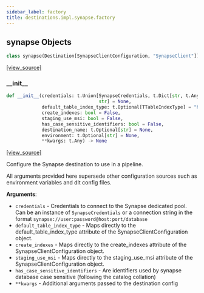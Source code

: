 ```yaml
---
sidebar_label: factory
title: destinations.impl.synapse.factory
---
```


## synapse Objects

```python
class synapse(Destination[SynapseClientConfiguration, "SynapseClient"])
```

[[view_source]](https://github.com/dlt-hub/dlt/blob/e9c9ecfa8a644fdb516dd74aabca3bf75bafb154/dlt/destinations/impl/synapse/factory.py#L18)

### \_\_init\_\_

```python
def __init__(credentials: t.Union[SynapseCredentials, t.Dict[str, t.Any],
                                  str] = None,
             default_table_index_type: t.Optional[TTableIndexType] = "heap",
             create_indexes: bool = False,
             staging_use_msi: bool = False,
             has_case_sensitive_identifiers: bool = False,
             destination_name: t.Optional[str] = None,
             environment: t.Optional[str] = None,
             **kwargs: t.Any) -> None
```

[[view_source]](https://github.com/dlt-hub/dlt/blob/e9c9ecfa8a644fdb516dd74aabca3bf75bafb154/dlt/destinations/impl/synapse/factory.py#L90)

Configure the Synapse destination to use in a pipeline.

All arguments provided here supersede other configuration sources such as environment variables and dlt config files.

**Arguments**:

- `credentials` - Credentials to connect to the Synapse dedicated pool. Can be an instance of `SynapseCredentials` or
  a connection string in the format `synapse://user:password@host:port/database`
- `default_table_index_type` - Maps directly to the default_table_index_type attribute of the SynapseClientConfiguration object.
- `create_indexes` - Maps directly to the create_indexes attribute of the SynapseClientConfiguration object.
- `staging_use_msi` - Maps directly to the staging_use_msi attribute of the SynapseClientConfiguration object.
- `has_case_sensitive_identifiers` - Are identifiers used by synapse database case sensitive (following the catalog collation)
- `**kwargs` - Additional arguments passed to the destination config

